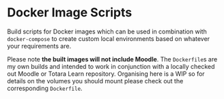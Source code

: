 # Docker Image Scripts

Build scripts for Docker images which can be used in combination
with `docker-compose` to create custom local environments based on
whatever your requirements are.

Please note **the built images will not include Moodle**. The `Dockerfile`s
are my own builds and intended to work in conjunction with a locally checked
out Moodle or Totara Learn repository. Organising here is a WIP so for details
on the volumes you should mount please check out the corresponding `Dockerfile`.
